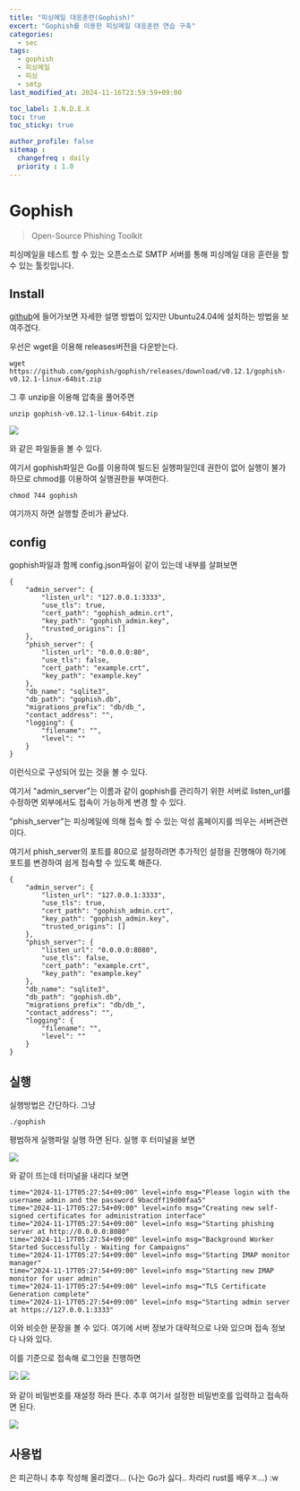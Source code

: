 ```yaml
---
title: "피싱메일 대응훈련(Gophish)"
excert: "Gophish를 이용한 피싱메일 대응훈련 연습 구축"
categories:
  - sec
tags:
  - gophish
  - 피싱메일
  - 피싱
  - smtp
last_modified_at: 2024-11-16T23:59:59+09:00

toc_label: I.N.D.E.X
toc: true
toc_sticky: true

author_profile: false
sitemap :
  changefreq : daily
  priority : 1.0
---
```


# Gophish

> Open-Source Phishing Toolkit

피싱메일을 테스트 할 수 있는 오픈소스로 SMTP 서버를 통해 피싱메일 대응 훈련을 할 수 있는 툴킷입니다.

## Install

[github](https://github.com/gophish/gophish)에 들어가보면 자세한 설명 방법이 있지만 Ubuntu24.04에 설치하는 방법을 보여주겠다.

우선은 wget을 이용해 releases버전을 다운받는다.

``` shell
wget https://github.com/gophish/gophish/releases/download/v0.12.1/gophish-v0.12.1-linux-64bit.zip
```

그 후 unzip을 이용해 압축을 풀어주면
``` shell
unzip gophish-v0.12.1-linux-64bit.zip
```

<img src="/assets/images/gophish/ls.png"/>

와 같은 파일들을 볼 수 있다.

여기서 gophish파일은 Go를 이용하여 빌드된 실행파일인데 권한이 없어 실행이 불가하므로 chmod를 이용하여 실행권한을 부여한다.

```shell
chmod 744 gophish
```

여기까지 하면 실행할 준비가 끝났다.

## config

gophish파일과 함께 config.json파일이 같이 있는데 내부를 살펴보면
``` shell
{
	"admin_server": {
		"listen_url": "127.0.0.1:3333",
		"use_tls": true,
		"cert_path": "gophish_admin.crt",
		"key_path": "gophish_admin.key",
		"trusted_origins": []
	},
	"phish_server": {
		"listen_url": "0.0.0.0:80",
		"use_tls": false,
		"cert_path": "example.crt",
		"key_path": "example.key"
	},
	"db_name": "sqlite3",
	"db_path": "gophish.db",
	"migrations_prefix": "db/db_",
	"contact_address": "",
	"logging": {
		"filename": "",
		"level": ""
	}
}
```

이런식으로 구성되어 있는 것을 볼 수 있다.

여기서 "admin_server"는 이름과 같이 gophish를 관리하기 위한 서버로 listen_url를 수정하면 외부에서도 접속이 가능하게 변경 할 수 있다.

"phish_server"는 피싱메일에 의해 접속 할 수 있는 악성 홈페이지를 띄우는 서버관련이다.

여기서 phish_server의 포트를 80으로 설정하려면 추가적인 설정을 진행해야 하기에 포트를 변경하여 쉽게 접속할 수 있도록 해준다.

``` shell
{
	"admin_server": {
		"listen_url": "127.0.0.1:3333",
		"use_tls": true,
		"cert_path": "gophish_admin.crt",
		"key_path": "gophish_admin.key",
		"trusted_origins": []
	},
	"phish_server": {
		"listen_url": "0.0.0.0:8080",
		"use_tls": false,
		"cert_path": "example.crt",
		"key_path": "example.key"
	},
	"db_name": "sqlite3",
	"db_path": "gophish.db",
	"migrations_prefix": "db/db_",
	"contact_address": "",
	"logging": {
		"filename": "",
		"level": ""
	}
}
```

## 실행

실행방법은 간단하다. 그냥
``` shell
./gophish
```

평범하게 실행파일 실행 하면 된다. 실행 후 터미널을 보면

<img src="/assets/images/gophish/passwd.png"/>

와 같이 뜨는데 터미널을 내리다 보면

``` shell
time="2024-11-17T05:27:54+09:00" level=info msg="Please login with the username admin and the password 9bacdff19d00faa5"
time="2024-11-17T05:27:54+09:00" level=info msg="Creating new self-signed certificates for administration interface"
time="2024-11-17T05:27:54+09:00" level=info msg="Starting phishing server at http://0.0.0.0:8080"
time="2024-11-17T05:27:54+09:00" level=info msg="Background Worker Started Successfully - Waiting for Campaigns"
time="2024-11-17T05:27:54+09:00" level=info msg="Starting IMAP monitor manager"
time="2024-11-17T05:27:54+09:00" level=info msg="Starting new IMAP monitor for user admin"
time="2024-11-17T05:27:54+09:00" level=info msg="TLS Certificate Generation complete"
time="2024-11-17T05:27:54+09:00" level=info msg="Starting admin server at https://127.0.0.1:3333"
```

이와 비슷한 문장을 볼 수 있다.
여기에 서버 정보가 대략적으로 나와 있으며 접속 정보다 나와 있다.

이를 기준으로 접속해 로그인을 진행하면

<img src="/assets/images/gophish/login.png"/>

<img src="/assets/images/gophish/passwdset.png"/>

와 같이 비밀번호를 재설정 하라 뜬다. 추후 여기서 설정한 비밀번호를 입력하고 접속하면 된다.

<img src="/assets/images/gophish/01.main.png"/>

## 사용법

은 피곤하니 추후 작성해 올리겠다...
(나는 Go가 싫다.. 차라리 rust를 배우ㅈ...)
:w